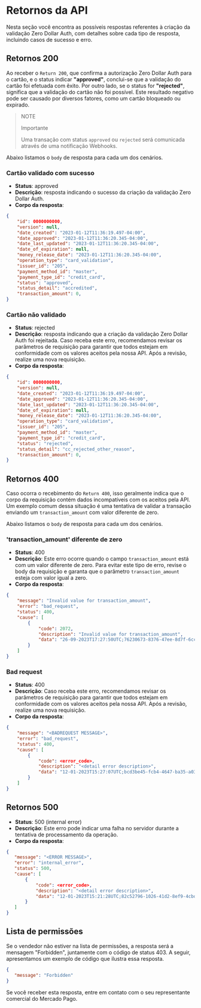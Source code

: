 # Retornos da API

Nesta seção você encontra as possíveis respostas referentes à criação da validação Zero Dollar Auth, com detalhes sobre cada tipo de resposta, incluindo casos de sucesso e erro.

## Retornos 200 

Ao receber o `Return 200`, que confirma a autorização Zero Dollar Auth para o cartão, e o status indicar **"approved"**, conclui-se que a validação do cartão foi efetuada com êxito. Por outro lado, se o status for **"rejected"**, significa que a validação do cartão não foi possível. Este resultado negativo pode ser causado por diversos fatores, como um cartão bloqueado ou expirado.

> NOTE
>
> Importante
>
> Uma transação com status `approved` ou `rejected` será comunicada através de uma notificação Webhooks.

Abaixo listamos o `body` de resposta para cada um dos cenários.

### Cartão validado com sucesso

* **Status**: approved
* **Descrição**: resposta indicando o sucesso da criação da validação Zero Dollar Auth.
* **Corpo da resposta**:

```json
{
    "id": 0000000000,
    "version": null,
    "date_created": "2023-01-12T11:36:19.497-04:00",
    "date_approved": "2023-01-12T11:36:20.345-04:00",
    "date_last_updated": "2023-01-12T11:36:20.345-04:00",
    "date_of_expiration": null,
    "money_release_date": "2023-01-12T11:36:20.345-04:00",
    "operation_type": "card_validation",
    "issuer_id": "205",
    "payment_method_id": "master",
    "payment_type_id": "credit_card",
    "status": "approved",
    "status_detail": "accredited",
    "transaction_amount": 0,
}
```

### Cartão não validado

* **Status**: rejected
* **Descrição**: resposta indicando que a criação da validação Zero Dollar Auth foi rejeitada. Caso receba este erro, recomendamos revisar os parâmetros de requisição para garantir que todos estejam em conformidade com os valores aceitos pela nossa API. Após a revisão, realize uma nova requisição.
* **Corpo da resposta**:

```json
{
    "id": 0000000000,
    "version": null,
    "date_created": "2023-01-12T11:36:19.497-04:00",
    "date_approved": "2023-01-12T11:36:20.345-04:00",
    "date_last_updated": "2023-01-12T11:36:20.345-04:00",
    "date_of_expiration": null,
    "money_release_date": "2023-01-12T11:36:20.345-04:00",
    "operation_type": "card_validation",
    "issuer_id": "205",
    "payment_method_id": "master",
    "payment_type_id": "credit_card",
    "status": "rejected",
    "status_detail": "cc_rejected_other_reason",
    "transaction_amount": 0,
}
```

## Retornos 400

Caso ocorra o recebimento do `Return 400`, isso geralmente indica que o corpo da requisição contém dados incompatíveis com os aceitos pela API. Um exemplo comum dessa situação é uma tentativa de validar a transação enviando um `transaction_amount` com valor diferente de zero.

Abaixo listamos o `body` de resposta para cada um dos cenários.

### 'transaction_amount' diferente de zero

* **Status**: 400
* **Descrição**: Este erro ocorre quando o campo `transaction_amount` está com um valor diferente de zero. Para evitar este tipo de erro, revise o body da requisição e garanta que o parâmetro `transaction_amount` esteja com valor igual a zero.
* **Corpo da resposta**:

```json
{
    "message": "Invalid value for transaction_amount",
    "error": "bad_request",
    "status": 400,
    "cause": [
        {
            "code": 2072,
            "description": "Invalid value for transaction_amount",
            "data": "26-09-2023T17:27:50UTC;76230673-8376-47ee-8d7f-6ccaacdb5b2a"
        }
    ]
}
```

### Bad request

* **Status**: 400
* **Descrição**: Caso receba este erro, recomendamos revisar os parâmetros de requisição para garantir que todos estejam em conformidade com os valores aceitos pela nossa API. Após a revisão, realize uma nova requisição.
* **Corpo da resposta**:

```json
{
    "message": "<BADREQUEST MESSAGE>",
    "error": "bad_request",
    "status": 400,
    "cause": [
        {
            "code": <error_code>,
            "description": "<detail error description>",
            "data": "12-01-2023T15:27:07UTC;bcd3be45-fcb4-4647-ba35-a0396cd71b90"
        }
    ]
}
```

## Retornos 500

* **Status**: 500 (internal error)
* **Descrição**: Este erro pode indicar uma falha no servidor durante a tentativa de processamento da operação.
* **Corpo da resposta**:

```json
{
   "message": "<ERROR MESSAGE>",
   "error": "internal_error",
   "status": 500,
   "cause": [
       {
           "code": <error_code>,
           "description": "<detail error description>",
           "data": "12-01-2023T15:21:28UTC;82c52796-1026-41d2-8ef9-4cbda2d0db8d"
       }
   ]
}
```

## Lista de permissões

Se o vendedor não estiver na lista de permissões, a resposta será a mensagem "Forbidden", juntamente com o código de status 403. A seguir, apresentamos um exemplo de código que ilustra essa resposta.

```json
{
   "message": "Forbidden"
}
```

Se você receber esta resposta, entre em contato com o seu representante comercial do Mercado Pago.



